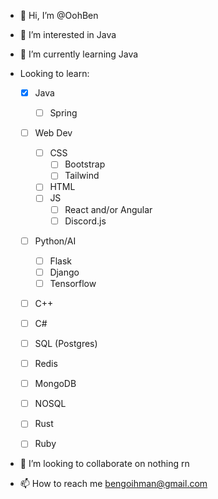 - 👋 Hi, I’m @OohBen
- 👀 I’m interested in Java
- 🌱 I’m currently learning Java
- Looking to learn:

    - [x] Java
      - [ ] Spring
    
    - [ ] Web Dev
      - [ ] CSS
        - [ ] Bootstrap
        - [ ] Tailwind
      - [ ] HTML
      - [ ] JS
        - [ ] React and/or  Angular
        - [ ] Discord.js
        
    - [ ] Python/AI
      - [ ] Flask
      - [ ] Django
      - [ ] Tensorflow
        
    - [ ] C++
    
    - [ ] C#
      
    - [ ] SQL (Postgres)
    
    - [ ] Redis
    
    - [ ] MongoDB
    
    - [ ] NOSQL
    
    - [ ] Rust

    - [ ] Ruby
  
- 💞️ I’m looking to collaborate on nothing rn
- 📫 How to reach me bengoihman@gmail.com

<!---
OohBen/OohBen is a ✨ special ✨ repository because its `README.md` (this file) appears on your GitHub profile.
You can click the Preview link to take a look at your changes.
--->
